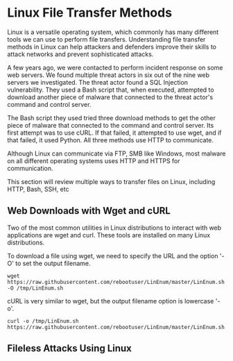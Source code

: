 # Linux File Transfer Methods

Linux is a versatile operating system, which commonly has many different tools we can use to perform file transfers. Understanding file transfer methods in Linux can help attackers and defenders improve their skills to attack networks and prevent sophisticated attacks.

A few years ago, we were contacted to perform incident response on some web servers. We found multiple threat actors in six out of the nine web servers we investigated. The threat actor found a SQL Injection vulnerability. They used a Bash script that, when executed, attempted to download another piece of malware that connected to the threat actor's command and control server.

The Bash script they used tried three download methods to get the other piece of malware that connected to the command and control server. Its first attempt was to use cURL. If that failed, it attempted to use wget, and if that failed, it used Python. All three methods use HTTP to communicate.

Although Linux can communicate via FTP, SMB like Windows, most malware on all different operating systems uses HTTP and HTTPS for communication.

This section will review multiple ways to transfer files on Linux, including HTTP, Bash, SSH, etc


## Web Downloads with Wget and cURL

Two of the most common utilities in Linux distributions to interact with web applications are wget and curl. These tools are installed on many Linux distributions.

To download a file using wget, we need to specify the URL and the option '-O' to set the output filename.

`wget https://raw.githubusercontent.com/rebootuser/LinEnum/master/LinEnum.sh -O /tmp/LinEnum.sh`

cURL is very similar to wget, but the output filename option is lowercase '-o'.

`curl -o /tmp/LinEnum.sh https://raw.githubusercontent.com/rebootuser/LinEnum/master/LinEnum.sh`

## Fileless Attacks Using Linux
